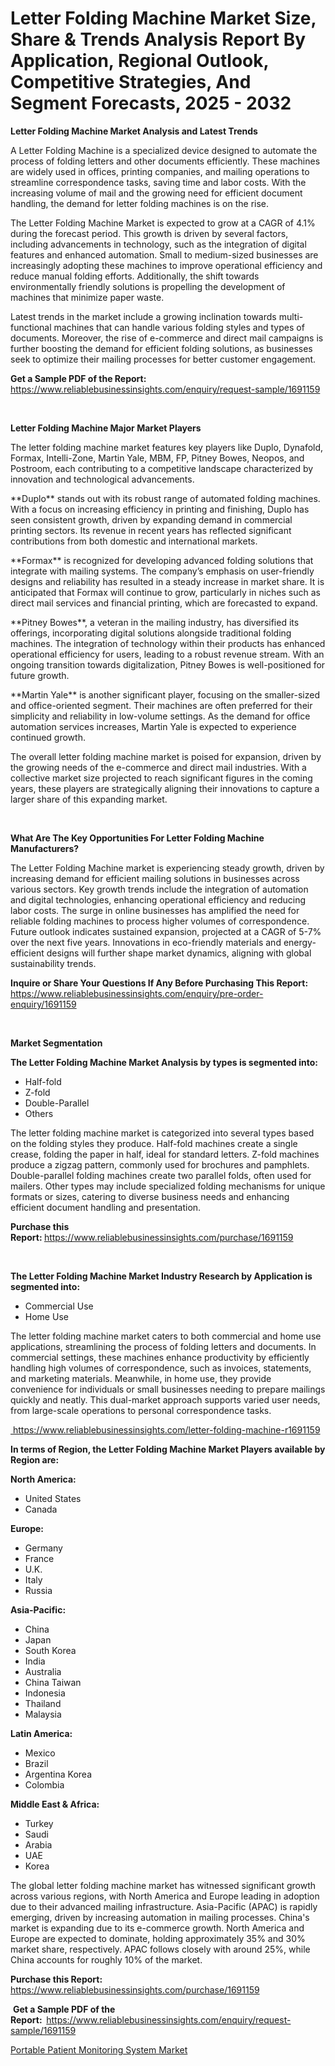 <p><h1>Letter Folding Machine Market Size, Share & Trends Analysis Report By Application, Regional Outlook, Competitive Strategies, And Segment Forecasts, 2025 - 2032</h1></p><p><strong>Letter Folding Machine Market Analysis and Latest Trends</strong></p>
<p><p>A Letter Folding Machine is a specialized device designed to automate the process of folding letters and other documents efficiently. These machines are widely used in offices, printing companies, and mailing operations to streamline correspondence tasks, saving time and labor costs. With the increasing volume of mail and the growing need for efficient document handling, the demand for letter folding machines is on the rise.</p><p>The Letter Folding Machine Market is expected to grow at a CAGR of 4.1% during the forecast period. This growth is driven by several factors, including advancements in technology, such as the integration of digital features and enhanced automation. Small to medium-sized businesses are increasingly adopting these machines to improve operational efficiency and reduce manual folding efforts. Additionally, the shift towards environmentally friendly solutions is propelling the development of machines that minimize paper waste.</p><p>Latest trends in the market include a growing inclination towards multi-functional machines that can handle various folding styles and types of documents. Moreover, the rise of e-commerce and direct mail campaigns is further boosting the demand for efficient folding solutions, as businesses seek to optimize their mailing processes for better customer engagement.</p></p>
<p><strong>Get a Sample PDF of the Report:&nbsp;</strong> <a href="https://www.reliablebusinessinsights.com/enquiry/request-sample/1691159?utm_campaign=2317&utm_medium=2&utm_source=Github&utm_content=ia&utm_term=19022025&utm_id=letter-folding-machine">https://www.reliablebusinessinsights.com/enquiry/request-sample/1691159</a></p>
<p>&nbsp;</p>
<p><strong>Letter Folding Machine Major Market Players</strong></p>
<p><p>The letter folding machine market features key players like Duplo, Dynafold, Formax, Intelli-Zone, Martin Yale, MBM, FP, Pitney Bowes, Neopos, and Postroom, each contributing to a competitive landscape characterized by innovation and technological advancements.</p><p>**Duplo** stands out with its robust range of automated folding machines. With a focus on increasing efficiency in printing and finishing, Duplo has seen consistent growth, driven by expanding demand in commercial printing sectors. Its revenue in recent years has reflected significant contributions from both domestic and international markets.</p><p>**Formax** is recognized for developing advanced folding solutions that integrate with mailing systems. The company’s emphasis on user-friendly designs and reliability has resulted in a steady increase in market share. It is anticipated that Formax will continue to grow, particularly in niches such as direct mail services and financial printing, which are forecasted to expand.</p><p>**Pitney Bowes**, a veteran in the mailing industry, has diversified its offerings, incorporating digital solutions alongside traditional folding machines. The integration of technology within their products has enhanced operational efficiency for users, leading to a robust revenue stream. With an ongoing transition towards digitalization, Pitney Bowes is well-positioned for future growth.</p><p>**Martin Yale** is another significant player, focusing on the smaller-sized and office-oriented segment. Their machines are often preferred for their simplicity and reliability in low-volume settings. As the demand for office automation services increases, Martin Yale is expected to experience continued growth.</p><p>The overall letter folding machine market is poised for expansion, driven by the growing needs of the e-commerce and direct mail industries. With a collective market size projected to reach significant figures in the coming years, these players are strategically aligning their innovations to capture a larger share of this expanding market.</p></p>
<p>&nbsp;</p>
<p><strong>What Are The Key Opportunities For Letter Folding Machine Manufacturers?</strong></p>
<p><p>The Letter Folding Machine market is experiencing steady growth, driven by increasing demand for efficient mailing solutions in businesses across various sectors. Key growth trends include the integration of automation and digital technologies, enhancing operational efficiency and reducing labor costs. The surge in online businesses has amplified the need for reliable folding machines to process higher volumes of correspondence. Future outlook indicates sustained expansion, projected at a CAGR of 5-7% over the next five years. Innovations in eco-friendly materials and energy-efficient designs will further shape market dynamics, aligning with global sustainability trends.</p></p>
<p><strong>Inquire or Share Your Questions If Any Before Purchasing This Report:</strong> <a href="https://www.reliablebusinessinsights.com/enquiry/pre-order-enquiry/1691159?utm_campaign=2317&utm_medium=2&utm_source=Github&utm_content=ia&utm_term=19022025&utm_id=letter-folding-machine">https://www.reliablebusinessinsights.com/enquiry/pre-order-enquiry/1691159</a></p>
<p>&nbsp;</p>
<p><strong>Market Segmentation</strong></p>
<p><strong>The Letter Folding Machine Market Analysis by types is segmented into:</strong></p>
<p><ul><li>Half-fold</li><li>Z-fold</li><li>Double-Parallel</li><li>Others</li></ul></p>
<p><p>The letter folding machine market is categorized into several types based on the folding styles they produce. Half-fold machines create a single crease, folding the paper in half, ideal for standard letters. Z-fold machines produce a zigzag pattern, commonly used for brochures and pamphlets. Double-parallel folding machines create two parallel folds, often used for mailers. Other types may include specialized folding mechanisms for unique formats or sizes, catering to diverse business needs and enhancing efficient document handling and presentation.</p></p>
<p><strong>Purchase this Report:&nbsp;</strong><a href="https://www.reliablebusinessinsights.com/purchase/1691159?utm_campaign=2317&utm_medium=2&utm_source=Github&utm_content=ia&utm_term=19022025&utm_id=letter-folding-machine">https://www.reliablebusinessinsights.com/purchase/1691159</a></p>
<p>&nbsp;</p>
<p><strong>The Letter Folding Machine Market Industry Research by Application is segmented into:</strong></p>
<p><ul><li>Commercial Use</li><li>Home Use</li></ul></p>
<p><p>The letter folding machine market caters to both commercial and home use applications, streamlining the process of folding letters and documents. In commercial settings, these machines enhance productivity by efficiently handling high volumes of correspondence, such as invoices, statements, and marketing materials. Meanwhile, in home use, they provide convenience for individuals or small businesses needing to prepare mailings quickly and neatly. This dual-market approach supports varied user needs, from large-scale operations to personal correspondence tasks.</p></p>
<p><a href="https://www.reliablebusinessinsights.com/letter-folding-machine-r1691159?utm_campaign=2317&utm_medium=2&utm_source=Github&utm_content=ia&utm_term=19022025&utm_id=letter-folding-machine">&nbsp;https://www.reliablebusinessinsights.com/letter-folding-machine-r1691159</a></p>
<p><strong>In terms of Region, the Letter Folding Machine Market Players available by Region are:</strong></p>
<p>
    <p> <strong> North America: </strong>
        <ul>
            <li>United States</li>
            <li>Canada</li>
        </ul>
        </p> 
    <p> <strong> Europe: </strong>
        <ul>
            <li>Germany</li>
            <li>France</li>
            <li>U.K.</li>
            <li>Italy</li>
            <li>Russia</li>
        </ul>
        </p> 
    <p> <strong> Asia-Pacific: </strong>
        <ul>
            <li>China</li>
            <li>Japan</li>
            <li>South Korea</li>
            <li>India</li>
            <li>Australia</li>
            <li>China Taiwan</li>
            <li>Indonesia</li>
            <li>Thailand</li>
            <li>Malaysia</li>
        </ul>
        </p> 
    <p> <strong> Latin America: </strong>
        <ul>
            <li>Mexico</li>
            <li>Brazil</li>
            <li>Argentina Korea</li>
            <li>Colombia</li>
        </ul>
        </p> 
    <p> <strong> Middle East & Africa: </strong>
        <ul>
            <li>Turkey</li>
            <li>Saudi</li>
            <li>Arabia</li>
            <li>UAE</li>
            <li>Korea</li>
        </ul>
    </p>
    </p>
<p><p>The global letter folding machine market has witnessed significant growth across various regions, with North America and Europe leading in adoption due to their advanced mailing infrastructure. Asia-Pacific (APAC) is rapidly emerging, driven by increasing automation in mailing processes. China's market is expanding due to its e-commerce growth. North America and Europe are expected to dominate, holding approximately 35% and 30% market share, respectively. APAC follows closely with around 25%, while China accounts for roughly 10% of the market.</p></p>
<p><strong>Purchase this Report: </strong><a href="https://www.reliablebusinessinsights.com/purchase/1691159?utm_campaign=2317&utm_medium=2&utm_source=Github&utm_content=ia&utm_term=19022025&utm_id=letter-folding-machine">https://www.reliablebusinessinsights.com/purchase/1691159</a></p>
<p>&nbsp;<strong>Get a Sample PDF of the Report:&nbsp;&nbsp;</strong><a href="https://www.reliablebusinessinsights.com/enquiry/request-sample/1691159?utm_campaign=2317&utm_medium=2&utm_source=Github&utm_content=ia&utm_term=19022025&utm_id=letter-folding-machine">https://www.reliablebusinessinsights.com/enquiry/request-sample/1691159</a></p>
<p><strong></strong></p>
<p><p><a href="https://github.com/osbornrdaflalo/Market-Research-Report-List-1/blob/main/portable-patient-monitoring-system-market.md?utm_campaign=2317&utm_medium=2&utm_source=Github&utm_content=ia&utm_term=19022025&utm_id=letter-folding-machine">Portable Patient Monitoring System Market</a></p></p>